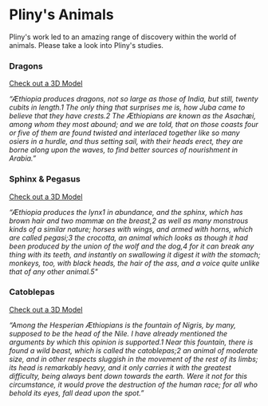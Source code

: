 # Pliny's Animals

Pliny's work led to an amazing range of discovery within the world of animals. Please take a look into Pliny's studies.

### Dragons

[Check out a 3D Model](https://sketchfab.com/models/730975aee86c4097890fe845b3136dcc)

*“Æthiopia produces dragons, not so large as those of India, but still, twenty cubits in length.1 The only thing that surprises me is, how Juba came to believe that they have crests.2 The Æthiopians are known as the Asachæi, among whom they most abound; and we are told, that on those coasts four or five of them are found twisted and interlaced together like so many osiers in a hurdle, and thus setting sail, with their heads erect, they are borne along upon the waves, to find better sources of nourishment in Arabia.”*

### Sphinx & Pegasus

[Check out a 3D Model](https://sketchfab.com/models/5e2dbbc29a2f4d969eb7758d8ceaaf1c)

*“Æthiopia produces the lynx1 in abundance, and the sphinx, which has brown hair and two mammæ on the breast,2 as well as many monstrous kinds of a similar nature; horses with wings, and armed with horns, which are called pegasi;3 the crocotta, an animal which looks as though it had been produced by the union of the wolf and the dog,4 for it can break any thing with its teeth, and instantly on swallowing it digest it with the stomach; monkeys, too, with black heads, the hair of the ass, and a voice quite unlike that of any other animal.5"*

### Catoblepas

[Check out a 3D Model](https://sketchfab.com/models/4b5a9a11a46848d484c76f4cd8b2ab6f)

*“Among the Hesperian Æthiopians is the fountain of Nigris, by many, supposed to be the head of the Nile. I have already mentioned the arguments by which this opinion is supported.1 Near this fountain, there is found a wild beast, which is called the catoblepas;2 an animal of moderate size, and in other respects sluggish in the movement of the rest of its limbs; its head is remarkably heavy, and it only carries it with the greatest difficulty, being always bent down towards the earth. Were it not for this circumstance, it would prove the destruction of the human race; for all who behold its eyes, fall dead upon the spot.”*
